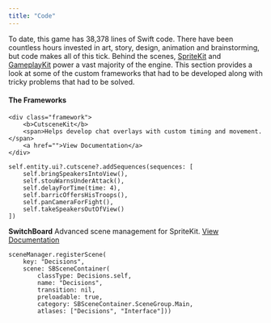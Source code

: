 ```yaml
---
title: "Code"
---
```


To date, this game has 38,378 lines of Swift code. There have been countless hours invested in art, story, design, animation and brainstorming, but code makes all of this tick. Behind the scenes, <a href="https://developer.apple.com/documentation/spritekit">SpriteKit</a> and <a href="https://developer.apple.com/documentation/gameplaykit">GameplayKit</a> power a vast majority of the engine. This section provides a look at some of the custom frameworks that had to be developed along with tricky problems that had to be solved.

#### The Frameworks

<div class="frameworks">

	<div class="framework">
		<b>CutsceneKit</b>
		<span>Helps develop chat overlays with custom timing and movement.</span>
		<a href="">View Documentation</a>
	</div>

	self.entity.ui?.cutscene?.addSequences(sequences: [
        self.bringSpeakersIntoView(),
        self.stouWarnsUnderAttack(),
        self.delayForTime(time: 4),
        self.barricOffersHisTroops(),
        self.panCameraForFight(),
        self.takeSpeakersOutOfView()
    ])


<div class="framework">
	<b>SwitchBoard</b>
	<span>Advanced scene management for SpriteKit.</span>
	<a href="">View Documentation</a>
</div>

    sceneManager.registerScene(
    	key: "Decisions", 
    	scene: SBSceneContainer(
            classType: Decisions.self,
            name: "Decisions",
            transition: nil,
            preloadable: true,
            category: SBSceneContainer.SceneGroup.Main,
            atlases: ["Decisions", "Interface"]))

</div>